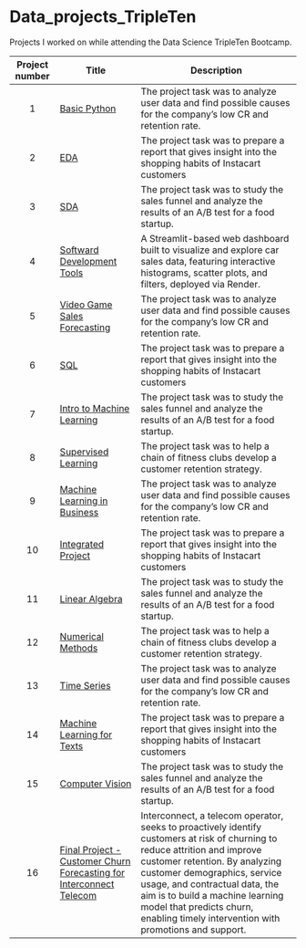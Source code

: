 # Data_projects_TripleTen

Projects I worked on while attending the Data Science TripleTen Bootcamp.


| Project number | Title | Description |
| :-----------: | ----------- |----------- |
| 1 | [Basic Python](https://github.com/ayoungfloof/Data_projects_TripleTen/blob/main/Basic%20Python/Basic%20Python.ipynb)| The project task was to analyze user data and find possible causes for the company’s low CR and retention rate. |
| 2 | [EDA](https://github.com/ayoungfloof/Data_projects_TripleTen/blob/main/EDA/EDA.ipynb) | The project task was to prepare a report that gives insight into the shopping habits of Instacart customers |
| 3 | [SDA](https://github.com/ayoungfloof/Data_projects_TripleTen/blob/main/SDA/SDA.ipynb) | The project task was to study the sales funnel and analyze the results of an A/B test for a food startup. |
| 4 | [Softward Development Tools](https://carsalesdashboard.onrender.com/) | A Streamlit-based web dashboard built to visualize and explore car sales data, featuring interactive histograms, scatter plots, and filters, deployed via Render.|
| 5 | [Video Game Sales Forecasting](https://github.com/ayoungfloof/Data_projects_TripleTen/blob/main/Video%20Game%20Sales%20Forecasting/Video%20Game%20Sales%20Forecasting.ipynb) | The project task was to analyze user data and find possible causes for the company’s low CR and retention rate. |
| 6 | [SQL](https://github.com/ayoungfloof/Data_projects_TripleTen/blob/main/SQL/SQL.ipynb) | The project task was to prepare a report that gives insight into the shopping habits of Instacart customers |
| 7 | [Intro to Machine Learning](https://github.com/ayoungfloof/Data_projects_TripleTen/blob/main/Intro%20to%20Machine%20Learning/Intro%20to%20Machine%20Learning.ipynb) | The project task was to study the sales funnel and analyze the results of an A/B test for a food startup. |
| 8 | [Supervised Learning](https://github.com/ayoungfloof/Data_projects_TripleTen/blob/main/Supervised%20Learning/Supervised%20Learning.ipynb) | The project task was to help a chain of fitness clubs develop a customer retention strategy. |
| 9 | [Machine Learning in Business](https://github.com/ayoungfloof/Data_projects_TripleTen/tree/main/Machine%20Learning%20in%20Business) | The project task was to analyze user data and find possible causes for the company’s low CR and retention rate. |
| 10 | [Integrated Project](https://github.com/ayoungfloof/Data_projects_TripleTen/blob/main/Integrated%20Project/Integrated%20Project.ipynb) | The project task was to prepare a report that gives insight into the shopping habits of Instacart customers |
| 11 | [Linear Algebra](https://github.com/ayoungfloof/Data_projects_TripleTen/blob/main/Linear%20Algebra/Linear%20Algebra.ipynb) | The project task was to study the sales funnel and analyze the results of an A/B test for a food startup. |
| 12 | [Numerical Methods](https://github.com/ayoungfloof/Data_projects_TripleTen/blob/main/Numerical%20Methods/Numerical%20Methods.ipynb) | The project task was to help a chain of fitness clubs develop a customer retention strategy. |
| 13 | [Time Series](https://github.com/ayoungfloof/Data_projects_TripleTen/blob/main/Time%20Series/Time%20Series.ipynb) | The project task was to analyze user data and find possible causes for the company’s low CR and retention rate. |
| 14 | [Machine Learning for Texts](https://github.com/ayoungfloof/Data_projects_TripleTen/blob/main/Machine%20Learning%20For%20Texts/Machine%20Learning%20For%20Texts.ipynb) | The project task was to prepare a report that gives insight into the shopping habits of Instacart customers |
| 15 | [Computer Vision](https://github.com/ayoungfloof/Data_projects_TripleTen/blob/main/Computer%20Vision/Computer%20Vision.ipynb) | The project task was to study the sales funnel and analyze the results of an A/B test for a food startup. |
| 16 | [Final Project - Customer Churn Forecasting for Interconnect Telecom](https://github.com/ayoungfloof/Data_projects_TripleTen/blob/main/Final%20Project%20-%20Customer%20Churn%20Forecasting/Final%20Project%20-%20Customer%20Churn%20Forecasting.ipynb) | Interconnect, a telecom operator, seeks to proactively identify customers at risk of churning to reduce attrition and improve customer retention. By analyzing customer demographics, service usage, and contractual data, the aim is to build a machine learning model that predicts churn, enabling timely intervention with promotions and support. |

